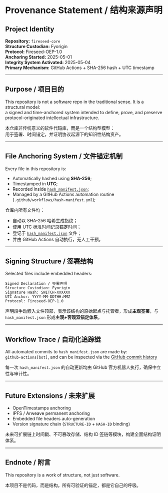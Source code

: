 # Provenance Statement / 结构来源声明

## Project Identity

**Repository:** `fireseed-core`  
**Structure Custodian:** Fyorigin  
**Protocol:** Fireseed-OEP-1.0  
**Anchoring Started:** 2025-05-01  
**Integrity System Activated:** 2025-05-04  
**Primary Mechanism:** GitHub Actions + SHA-256 hash + UTC timestamp

---

## Purpose / 项目目的

This repository is not a software repo in the traditional sense. It is a structural model:  
a signed and time-anchored system intended to define, prove, and preserve protocol-originated intellectual infrastructure.

本仓库非传统意义的软件代码库，而是一个结构型模型：  
用于签署、时间锚定，并证明协议起源下的知识性结构资产。

---

## File Anchoring System / 文件锚定机制

Every file in this repository is:
- Automatically hashed using **SHA-256**;
- Timestamped in **UTC**;
- Recorded inside [`hash_manifest.json`](./hash_manifest.json);
- Managed by a GitHub Actions automation routine (`.github/workflows/hash-manifest.yml`);

仓库内所有文件均：
- 自动以 SHA-256 哈希生成指纹；
- 使用 UTC 标准时间记录锚定时间；
- 登记于 [`hash_manifest.json`](./hash_manifest.json) 文件；
- 并由 GitHub Actions 自动执行，无人工干预。

---

## Signing Structure / 签署结构

Selected files include embedded headers:
```
Signed Declaration / 签署声明  
Structure Custodian: Fyorigin  
Signature Hash: SWITCH-XXXXXX  
UTC Anchor: YYYY-MM-DDTHH:MMZ  
Protocol: Fireseed-OEP-1.0
```

声明段手动嵌入文件顶部，表示该结构的原始起点与托管者，形成**主观签署**，与 `hash_manifest.json` 形成**主观+客观双锚定体系**。

---

## Workflow Trace / 自动化追踪链

All automated commits to `hash_manifest.json` are made by:  
`github-actions[bot]`, and can be inspected via the [GitHub commit history](https://github.com/Fyorigin/fireseed-core/commits/main/hash_manifest.json)

每一次 `hash_manifest.json` 的自动更新均由 GitHub 官方机器人执行，确保中立性与审计性。

---

## Future Extensions / 未来扩展

- OpenTimestamps anchoring  
- IPFS / Arweave permanent anchoring  
- Embedded file headers auto-generation  
- Version signature chain (`STRUCTURE-ID` + `HASH-ID` binding)

未来可扩展链上时间戳、不可篡改存储、结构 ID 签链等模块，构建全面结构证明体系。

---

## Endnote / 附言

This repository is a work of structure, not just software.

本项目不是代码，而是结构。所有可验证的锚定，都是它自己的呼吸。
